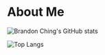 # About Me

![Brandon Ching's GitHub stats](https://github-readme-stats.vercel.app/api?username=brandonching&count_private=true&show_icons=true)


![Top Langs](https://github-readme-stats.vercel.app/api/top-langs/?username=brandonching&layout=compact)
